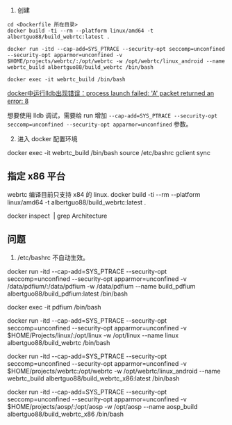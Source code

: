 1. 创建

```
cd <Dockerfile 所在目录>
docker build -ti --rm --platform linux/amd64 -t albertguo88/build_webrtc:latest .

docker run -itd --cap-add=SYS_PTRACE --security-opt seccomp=unconfined --security-opt apparmor=unconfined -v $HOME/projects/webrtc/:/opt/webrtc -w /opt/webrtc/linux_android --name webrtc_build albertguo88/build_webrtc /bin/bash

docker exec -it webrtc_build /bin/bash

```

[docker中运行lldb出现错误：process launch failed: 'A' packet returned an error: 8](https://javamana.com/2021/12/202112200008292891.html)

想要使用 lldb 调试，需要给 run 增加 `--cap-add=SYS_PTRACE --security-opt seccomp=unconfined --security-opt apparmor=unconfined` 参数。

2. 进入 docker 配置环境

docker exec -it webrtc_build /bin/bash
source /etc/bashrc
gclient sync

## 指定 x86 平台

webrtc 编译目前只支持 x84 的 linux.
docker build -ti --rm --platform linux/amd64 -t albertguo88/build_webrtc:latest .

docker inspect <image id> | grep Architecture

## 问题

1. /etc/bashrc 不自动生效。

docker run -itd --cap-add=SYS_PTRACE --security-opt seccomp=unconfined --security-opt apparmor=unconfined -v /data/pdfium/:/data/pdfium -w /data/pdfium --name build_pdfium albertguo88/build_pdfium:latest /bin/bash

docker exec -it pdfium /bin/bash

docker run -itd --cap-add=SYS_PTRACE --security-opt seccomp=unconfined --security-opt apparmor=unconfined -v $HOME/Projects/linux/:/opt/linux -w /opt/linux --name linux albertguo88/build_webrtc /bin/bash


docker run -itd --cap-add=SYS_PTRACE --security-opt seccomp=unconfined --security-opt apparmor=unconfined -v $HOME/projects/webrtc:/opt/webrtc -w /opt/webrtc/linux_android --name webrtc_build albertguo88/build_webrtc_x86:latest /bin/bash

docker run -itd --cap-add=SYS_PTRACE --security-opt seccomp=unconfined --security-opt apparmor=unconfined -v $HOME/projects/aosp/:/opt/aosp -w /opt/aosp --name aosp_build albertguo88/build_webrtc_x86 /bin/bash